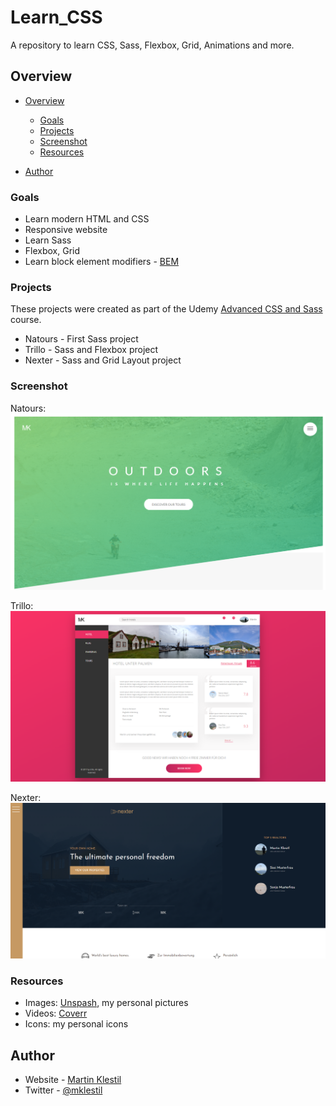 # Learn_CSS
A repository to learn CSS, Sass, Flexbox, Grid, Animations and more.

## Overview

- [Overview](#overview)
  - [Goals](#goals)
  - [Projects](#projects)
  - [Screenshot](#screenshot)
  - [Resources](#resources)

- [Author](#author)


### Goals
- Learn modern HTML and CSS
- Responsive website
- Learn Sass 
- Flexbox, Grid
- Learn block element modifiers - [BEM](http://getbem.com/) 

### Projects
These projects were created as part of the Udemy [Advanced CSS and Sass](https://www.udemy.com/course/advanced-css-and-sass/) course.

- Natours - First Sass project
- Trillo - Sass and Flexbox project
- Nexter - Sass and Grid Layout project

### Screenshot
Natours:
![](./images/screenshot-natours.png)

Trillo:
![](./images/screenshot-trillo.png)

Nexter:
![](./images/screenshot-nexter.png)

### Resources

- Images: [Unspash](https://unsplash.com), my personal pictures
- Videos: [Coverr](https//coverr.co/)
- Icons: my personal icons

## Author

- Website - [Martin Klestil](https://github.com/mklestil)
- Twitter - [@mklestil](https://twitter.com/MKlestil)